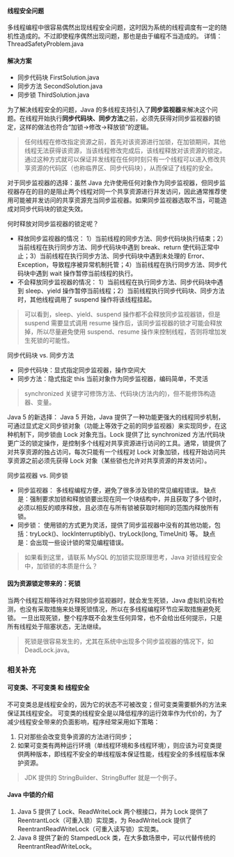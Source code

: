 #### 线程安全问题
多线程编程中很容易偶然出现线程安全问题，这时因为系统的线程调度有一定的随机性造成的。不过即使程序偶然出现问题，那也是由于编程不当造成的。
详情：ThreadSafetyProblem.java

#### 解决方案
- 同步代码块 FirstSolution.java
- 同步方法 SecondSolution.java
- 同步锁 ThirdSolution.java

为了解决线程安全的问题，Java 的多线程支持引入了**同步监视器**来解决这个问题。在线程开始执行**同步代码块、同步方法**之前，必须先获得对同步监视器的锁定，这样的做法也符合“加锁->修改->释放锁”的逻辑。
>任何线程在修改指定资源之前，首先对该资源进行加锁，在加锁期间，其他线程无法获得该资源，当该线程修改完成后，该线程释放对该资源的锁定。通过这种方式就可以保证并发线程在任何时刻只有一个线程可以进入修改共享资源的代码区（也称临界区、同步代码块），从而保证了线程的安全。

对于同步监视器的选择：虽然 Java 允许使用任何对象作为同步监视器，但同步监视器存在的目的是阻止两个线程对同一个共享资源进行并发访问，因此通常推荐使用可能被并发访问的共享资源充当同步监视器。如果同步监视器选取不当，可能造成对同步代码块的锁定失效。

何时释放对同步监视器的锁定呢？
- 释放同步监视器的情况：
1）当前线程的同步方法、同步代码块执行结束；2）当前线程在执行同步方法、同步代码块中遇到 break、return 使代码正常中止；3）当前线程在执行同步方法、同步代码块中遇到未处理的 Error、Exception，导致程序被异常机制托管；4）当前线程在执行同步方法、同步代码块中遇到 wait 操作暂停当前线程的执行。
- 不会释放同步监视器的情况：
1）当前线程在执行同步方法、同步代码块中遇到 sleep、yield 操作暂停当前线程；2）当前线程执行同步代码块、同步方法时，其他线程调用了 suspend 操作将该线程挂起。
>可以看到，sleep、yield、suspend 操作都不会释放同步监视器锁，但是 suspend 需要显式调用 resume 操作后，该同步监视器的锁才可能会释放掉，所以尽量避免使用 suspend、resume 操作来控制线程，否则将增加发生死锁的可能性。

同步代码块 vs. 同步方法
- 同步代码块：显式指定同步监视器，操作空间大
- 同步方法：隐式指定 this 当前对象作为同步监视器，编码简单，不灵活
>synchronized 关键字可修饰方法、代码块(方法内的)，但不能修饰构造器、变量。

Java 5 的新选择：
Java 5 开始，Java 提供了一种功能更强大的线程同步机制，可通过显式定义同步锁对象（功能上等效于之前的同步监视器）来实现同步，在这种机制下，同步锁由 Lock 对象充当。Lock 提供了比 synchronized 方法/代码块更广泛的锁定操作，是控制多个线程对共享资源进行访问的工具。通常，锁提供了对共享资源的独占访问，每次只能有一个线程对 Lock 对象加锁，线程开始访问共享资源之前必须先获得 Lock 对象（某些锁也允许对共享资源的并发访问）。

同步监视器 vs. 同步锁
- 同步监视器：
    多线程编程方便，避免了很多涉及锁的常见编程错误。
    缺点是：强制要求加锁和释放锁要出现在同一个块结构中，并且获取了多个锁时，必须以相反的顺序释放，且必须在与所有锁被获取时相同的范围内释放所有锁。
- 同步锁：
    使用锁的方式更为灵活，提供了同步监视器中没有的其他功能，包括：tryLock()、lockInterruptibly()、tryLock(long, TimeUnit) 等。
    缺点是：会出现一些设计锁的常见编程错误。


>如果看到这里，请联系 MySQL 的加锁实现原理思考，Java 对锁线程安全中，加锁锁的本质是什么？

#### 因为资源锁定带来的：死锁
当两个线程互相等待对方释放同步监视器时，就会发生死锁，Java 虚拟机没有检测，也没有采取措施来处理死锁情况，所以在多线程编程环节应采取措施避免死锁。
一旦出现死锁，整个程序既不会发生任何异常，也不会给出任何提示，只是所有线程处于阻塞状态，无法继续。
>死锁是很容易发生的，尤其在系统中出现多个同步监视器的情况下，如 DeadLock.java。


### 相关补充
#### 可变类、不可变类 和 线程安全
不可变类总是线程安全的，因为它的状态不可被改变；但可变类需要额外的方法来保证其线程安全。
可变类的线程安全是以降低程序的运行效率作为代价的，为了减少线程安全带来的负面影响，程序经常采用如下策略：
1. 只对那些会改变竞争资源的方法进行同步；
2. 如果可变类有两种运行环境（单线程环境和多线程环境），则应该为可变类提供两种版本，即线程不安全的单线程版本保证性能，线程安全的多线程版本保护资源。
>JDK 提供的 StringBuilder、StringBuffer 就是一个例子。
#### Java 中锁的介绍
1. Java 5 提供了 Lock、ReadWriteLock 两个根接口，并为 Lock 提供了 ReentrantLock（可重入锁）实现类，为 ReadWriteLock 提供了 ReentrantReadWriteLock（可重入读写锁）实现类。
2. Java 8 提供了新的 StampedLock 类，在大多数场景中，可以代替传统的 ReentrantReadWriteLock。
